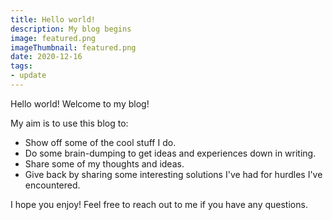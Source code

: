 ```yaml
---
title: Hello world!
description: My blog begins
image: featured.png
imageThumbnail: featured.png
date: 2020-12-16
tags:
- update
---
```


Hello world! Welcome to my blog!

My aim is to use this blog to:

* Show off some of the cool stuff I do.
* Do some brain-dumping to get ideas and experiences down in writing.
* Share some of my thoughts and ideas.
* Give back by sharing some interesting solutions I've had for hurdles I've encountered.

I hope you enjoy! Feel free to reach out to me if you have any questions.